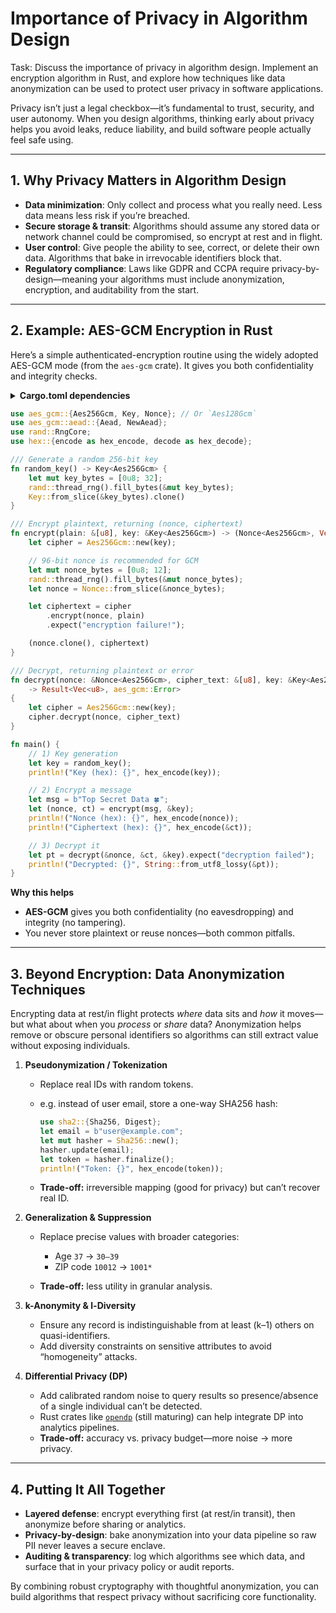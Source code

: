 # Importance of Privacy in Algorithm Design

Task: Discuss the importance of privacy in algorithm design. Implement an encryption algorithm in Rust, and explore how techniques like data anonymization can be used to protect user privacy in software applications.

Privacy isn’t just a legal checkbox—it’s fundamental to trust, security, and user autonomy. When you design algorithms, thinking early about privacy helps you avoid leaks, reduce liability, and build software people actually feel safe using.

---

## 1. Why Privacy Matters in Algorithm Design

* **Data minimization**: Only collect and process what you really need. Less data means less risk if you’re breached.
* **Secure storage & transit**: Algorithms should assume any stored data or network channel could be compromised, so encrypt at rest and in flight.
* **User control**: Give people the ability to see, correct, or delete their own data. Algorithms that bake in irrevocable identifiers block that.
* **Regulatory compliance**: Laws like GDPR and CCPA require privacy-by-design—meaning your algorithms must include anonymization, encryption, and auditability from the start.

---

## 2. Example: AES-GCM Encryption in Rust

Here’s a simple authenticated-encryption routine using the widely adopted AES-GCM mode (from the `aes-gcm` crate). It gives you both confidentiality and integrity checks.

<details>
<summary><strong>Cargo.toml dependencies</strong></summary>

```toml
[dependencies]
aes-gcm = "0.10"       # AES Galois/Counter Mode
aes = "0.8"           # AES block cipher
rand = "0.8"          # for secure nonce/key generation
hex = "0.4"           # hex encoding for display
```

</details>

```rust
use aes_gcm::{Aes256Gcm, Key, Nonce}; // Or `Aes128Gcm`
use aes_gcm::aead::{Aead, NewAead};
use rand::RngCore;
use hex::{encode as hex_encode, decode as hex_decode};

/// Generate a random 256-bit key
fn random_key() -> Key<Aes256Gcm> {
    let mut key_bytes = [0u8; 32];
    rand::thread_rng().fill_bytes(&mut key_bytes);
    Key::from_slice(&key_bytes).clone()
}

/// Encrypt plaintext, returning (nonce, ciphertext)
fn encrypt(plain: &[u8], key: &Key<Aes256Gcm>) -> (Nonce<Aes256Gcm>, Vec<u8>) {
    let cipher = Aes256Gcm::new(key);

    // 96-bit nonce is recommended for GCM
    let mut nonce_bytes = [0u8; 12];
    rand::thread_rng().fill_bytes(&mut nonce_bytes);
    let nonce = Nonce::from_slice(&nonce_bytes); 

    let ciphertext = cipher
        .encrypt(nonce, plain)
        .expect("encryption failure!");

    (nonce.clone(), ciphertext)
}

/// Decrypt, returning plaintext or error
fn decrypt(nonce: &Nonce<Aes256Gcm>, cipher_text: &[u8], key: &Key<Aes256Gcm>) 
    -> Result<Vec<u8>, aes_gcm::Error> 
{
    let cipher = Aes256Gcm::new(key);
    cipher.decrypt(nonce, cipher_text)
}

fn main() {
    // 1) Key generation
    let key = random_key();
    println!("Key (hex): {}", hex_encode(key));

    // 2) Encrypt a message
    let msg = b"Top Secret Data 🍀";
    let (nonce, ct) = encrypt(msg, &key);
    println!("Nonce (hex): {}", hex_encode(nonce));
    println!("Ciphertext (hex): {}", hex_encode(&ct));

    // 3) Decrypt it
    let pt = decrypt(&nonce, &ct, &key).expect("decryption failed");
    println!("Decrypted: {}", String::from_utf8_lossy(&pt));
}
```

**Why this helps**

* **AES-GCM** gives you both confidentiality (no eavesdropping) and integrity (no tampering).
* You never store plaintext or reuse nonces—both common pitfalls.

---

## 3. Beyond Encryption: Data Anonymization Techniques

Encrypting data at rest/in flight protects *where* data sits and *how* it moves—but what about when you *process* or *share* data? Anonymization helps remove or obscure personal identifiers so algorithms can still extract value without exposing individuals.

1. **Pseudonymization / Tokenization**

   * Replace real IDs with random tokens.
   * e.g. instead of user email, store a one-way SHA256 hash:

     ```rust
     use sha2::{Sha256, Digest};
     let email = b"user@example.com";
     let mut hasher = Sha256::new();
     hasher.update(email);
     let token = hasher.finalize();
     println!("Token: {}", hex_encode(token));
     ```
   * **Trade-off:** irreversible mapping (good for privacy) but can’t recover real ID.

2. **Generalization & Suppression**

   * Replace precise values with broader categories:

     * Age `37` → `30–39`
     * ZIP code `10012` → `1001*`
   * **Trade-off:** less utility in granular analysis.

3. **k-Anonymity & l-Diversity**

   * Ensure any record is indistinguishable from at least (k–1) others on quasi-identifiers.
   * Add diversity constraints on sensitive attributes to avoid “homogeneity” attacks.

4. **Differential Privacy (DP)**

   * Add calibrated random noise to query results so presence/absence of a single individual can’t be detected.
   * Rust crates like [`opendp`](https://github.com/opendp/opendp) (still maturing) can help integrate DP into analytics pipelines.
   * **Trade-off:** accuracy vs. privacy budget—more noise → more privacy.

---

## 4. Putting It All Together

* **Layered defense**: encrypt everything first (at rest/in transit), then anonymize before sharing or analytics.
* **Privacy-by-design**: bake anonymization into your data pipeline so raw PII never leaves a secure enclave.
* **Auditing & transparency**: log which algorithms see which data, and surface that in your privacy policy or audit reports.

By combining robust cryptography with thoughtful anonymization, you can build algorithms that respect privacy without sacrificing core functionality.

